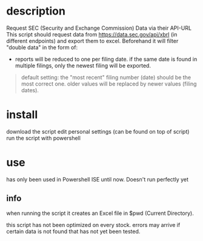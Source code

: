 # description
Request SEC (Security and Exchange Commission) Data via their API-URL
This script should request data from https://data.sec.gov/api/xbrl (in different endpoints) and export them to excel.
Beforehand it will filter "double data" in the form of:
- reports will be reduced to one per filing date. if the same date is found in multiple filings, only the newest filing will be exported.
> default setting: the "most recent" filing number (date) should be the most correct one. older values will be replaced by newer values (filing dates).

# install

download the script
edit personal settings (can be found on top of script)
run the script with powershell

# use

has only been used in Powershell ISE until now.
Doesn't run perfectly yet

## info
when running the script it creates an Excel file in $pwd (Current Directory).

this script has not been optimized on every stock. 
errors may arrive if certain data is not found that has not yet been tested.
